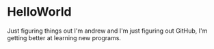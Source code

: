 # HelloWorld
Just figuring things out
I'm andrew and I'm just figuring out GitHub, I'm getting better at learning new programs. 
